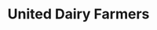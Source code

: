 ---
title: "United Dairy Farmers"
url: /amelia/united-dairy-farmers-west-ohio-pike/
shop: convenience
---